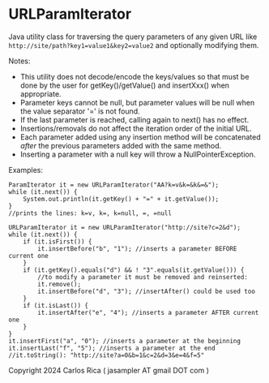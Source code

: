 # URLParamIterator

Java utility class for traversing the query parameters of any given URL like `http://site/path?key1=value1&key2=value2` and optionally modifying them.

Notes:
* This utility does not decode/encode the keys/values so that must be done by the user for getKey()/getValue() and insertXxx() when appropriate.
* Parameter keys cannot be null, but parameter values will be null when the value separator '=' is not found.
* If the last parameter is reached, calling again to next() has no effect.
* Insertions/removals do not affect the iteration order of the initial URL.
* Each parameter added using any insertion method will be concatenated _after_ the previous parameters added with the same method.
* Inserting a parameter with a null key will throw a NullPointerException.

Examples:
```
ParamIterator it = new URLParamIterator("AA?k=v&k=&k&=&");
while (it.next()) {
    System.out.println(it.getKey() + "=" + it.getValue());
}
//prints the lines: k=v, k=, k=null, =, =null

URLParamIterator it = new URLParamIterator("http://site?c=2&d");
while (it.next()) {
    if (it.isFirst()) {
        it.insertBefore("b", "1"); //inserts a parameter BEFORE current one
    }
    if (it.getKey().equals("d") && ! "3".equals(it.getValue())) {
        //to modify a parameter it must be removed and reinserted:
        it.remove();
        it.insertBefore("d", "3"); //insertAfter() could be used too
    }
    if (it.isLast()) {
        it.insertAfter("e", "4"); //inserts a parameter AFTER current one
    }
}
it.insertFirst("a", "0"); //inserts a parameter at the beginning
it.insertLast("f", "5"); //inserts a parameter at the end
//it.toString(): "http://site?a=0&b=1&c=2&d=3&e=4&f=5"
```

Copyright 2024 Carlos Rica ( jasampler AT gmail DOT com )
